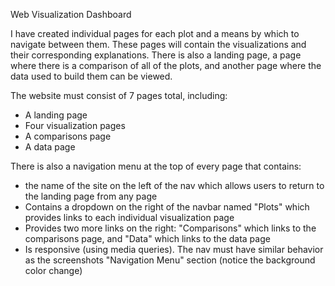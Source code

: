 Web Visualization Dashboard

I have created individual pages for each plot and a means by which to navigate between them. These pages will contain the visualizations and their corresponding explanations. There is also a landing page, a page where there is a comparison of all of the plots, and another page where the data used to build them can be viewed.

The website must consist of 7 pages total, including:
  - A landing page
  - Four visualization pages
  - A comparisons page
  - A data page

There is also a navigation menu at the top of every page that contains:
  - the name of the site on the left of the nav which allows users to return to the landing page from any page
  - Contains a dropdown on the right of the navbar named "Plots" which provides links to each individual visualization page
  - Provides two more links on the right: "Comparisons" which links to the comparisons page, and "Data" which links to the data page
  - Is responsive (using media queries). The nav must have similar behavior as the screenshots "Navigation Menu" section (notice the background color change)
